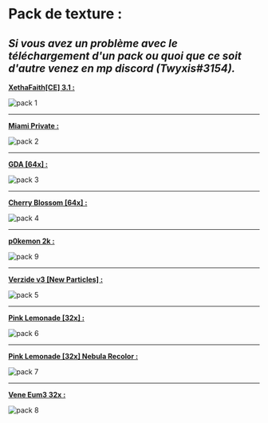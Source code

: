 # **Pack de texture :**
**_Si vous avez un problème avec le téléchargement d'un pack ou quoi que ce soit d'autre venez en mp discord (Twyxis#3154)._**
--------------------------------------------------------------------------------------------------------------------------------------------------------------------
<a
href="https://www.mediafire.com/file/qopgwdg84lb2nkc/%2521_%25C2%25A77Xetha%25C2%25A7fFaith%25C2%25A7f%255B%25C2%25A74C%25C2%25A72E%25C2%25A7f%255D_%25C2%25A7f3.1.zip/fil">**XethaFaith[CE] 3.1 :**</a>

![pack 1](https://user-images.githubusercontent.com/93156024/139471894-fa15b768-66a7-4430-85ba-8c1e9df7ba93.png)

--------------------------------------------------------------------------------------------------------------------------------------------------------------------

<a href="https://www.mediafire.com/file/3jzwjqrel5wp6cf/%21____%A74%A7lMiami_%A78%A7lPrivate.zip/file"> **Miami Private :**</a>
  
![pack 2](https://user-images.githubusercontent.com/93156024/139473241-91b93976-814e-4f47-9d8a-39bca98e32c7.png)

--------------------------------------------------------------------------------------------------------------------------------------------------------------------

<a href="https://www.mediafire.com/file/7ri8nfw1ftguw1c/%2521_%25C2%25A7f%25C2%25A7l%25C2%25A7oGDA_%25C2%25A7f%255B%25C2%25A7964x%25C2%25A7f%255D.zip/file"> **GDA [64x] :**</a>

![pack 3](https://user-images.githubusercontent.com/93156024/139474990-6dad3b27-31b5-4a16-b4cc-f3b73f9db85d.png)

--------------------------------------------------------------------------------------------------------------------------------------------------------------------

<a href="http://www.mediafire.com/file/fvopo9bgscq9p2x/%2521__%25C2%25A7dCherry_Blossom_%25C2%25A78%255B%25C2%25A7d64x%25C2%25A78%255D.zip/file"> **Cherry Blossom [64x] :** </a>

![pack 4](https://user-images.githubusercontent.com/93156024/139475406-1001b1a1-b010-458e-9d6b-c669f880221e.png)

--------------------------------------------------------------------------------------------------------------------------------------------------------------------

<a href="https://www.mediafire.com/file/yq97fm2b5oo4hpg/%21%A76p0kemon_%A7d2k.zip/file"> **p0kemon 2k :**</a>

![pack 9](https://user-images.githubusercontent.com/93156024/139478939-2c224ac5-ef3e-421d-937f-5be10b94a0cb.png)

--------------------------------------------------------------------------------------------------------------------------------------------------------------------

<a href="http://www.mediafire.com/file/f7mnb1gmvao071y/%2521_%25C2%25A74Verzide_v3_%25C2%25A7l%25C2%25A7f%255BNew_Particles%255D.zip/file"> **Verzide v3 [New Particles] :** </a>

![pack 5](https://user-images.githubusercontent.com/93156024/139477665-d7fdb013-a214-4251-8352-06d8561adab5.png)

--------------------------------------------------------------------------------------------------------------------------------------------------------------------

<a href="https://www.mediafire.com/file/0vifa6noqcelqis/%2521_%25C2%25A7dPink_%25C2%25A7eLemonade_%255B32x%255D.zip/file"> **Pink Lemonade [32x] :**</a>

![pack 6](https://user-images.githubusercontent.com/93156024/139478110-6cde2e48-00c1-4207-a541-72277b5f9d16.png)

--------------------------------------------------------------------------------------------------------------------------------------------------------------------

<a href="https://www.mediafire.com/file/mp8msy54el604b7/%2521_%25C2%25A7dPink_%25C2%25A7eLemonade_%255B32x%255D_%25C2%25A79Nebula_%25C2%25A75Recolor.zip/file"> **Pink Lemonade [32x] Nebula Recolor :** </a>

![pack 7](https://user-images.githubusercontent.com/93156024/139478317-e8260598-6e4c-43f8-95de-054551530347.png)

--------------------------------------------------------------------------------------------------------------------------------------------------------------------

<a href="https://www.mediafire.com/file/cql0ey4jct43w9i/%21_%A7eVene_%A79Eum3_%A7c32x.zip/file"> **Vene Eum3 32x :** </a>

![pack 8](https://user-images.githubusercontent.com/93156024/139478557-3c6d96b0-a301-4c72-851e-16ed0c64321b.png)







